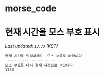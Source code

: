 # morse_code
# 현재 시간을 모스 부호 표시
<!-- MORSE_TIME_START -->
_Last updated: `13:33` (KST)_

```
현재 시간을 입력하세요. 모스 부호로 바꿉니다
.---- ...-- ...-- ...--
모스 부호를 다시 현재 시간으로 바꿉니다
1333
```
<!-- MORSE_TIME_END -->
